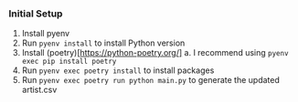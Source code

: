 ### Initial Setup
1. Install pyenv
2. Run `pyenv install` to install Python version
3. Install (poetry)[https://python-poetry.org/]
    a. I recommend using `pyenv exec pip install poetry`
4. Run `pyenv exec poetry install` to install packages
5. Run `pyenv exec poetry run python main.py` to generate the updated artist.csv